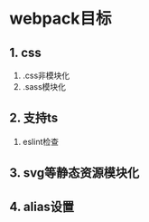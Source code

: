 # webpack目标
## 1. css
1. .css非模块化
2. .sass模块化

## 2. 支持ts
1. eslint检查

## 3. svg等静态资源模块化


## 4. alias设置

